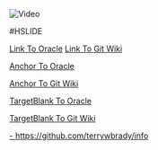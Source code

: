 ![Video](https://www.youtube.com/embed/5X_QiX-E7aI?start=121)

#HSLIDE

[Link To Oracle](https://oracle.com)
[Link To Git Wiki](https://github.com/gitpitch/gitpitch/wiki)

<a href="https://oracle.com">Anchor To Oracle</a>

<a href="https://github.com/gitpitch/gitpitch/wiki">Anchor To Git Wiki</a>

<a href="https://oracle.com" target="_blank">TargetBlank To Oracle</a>

<a href="https://github.com/gitpitch/gitpitch/wiki" target="_blank">TargetBlank To Git Wiki</a>

<a target="_blank" href="https://github.com/terrywbrady/info">- https://github.com/terrywbrady/info</a>

